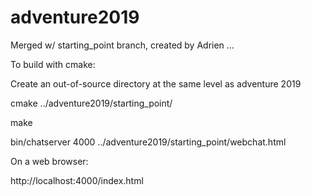 # adventure2019


Merged w/ starting_point branch, created by Adrien ...



To build with cmake:

Create an out-of-source directory at the same level as adventure 2019

cmake ../adventure2019/starting_point/

make

bin/chatserver 4000 ../adventure2019/starting_point/webchat.html

On a web browser:

http://localhost:4000/index.html
